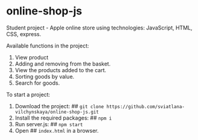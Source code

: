 # online-shop-js
Student project - Apple online store using technologies: JavaScript, HTML, CSS, express.

Available functions in the project:
1) View product
2) Adding and removing from the basket.
2) View the products added to the cart.
3) Sorting goods by value.
4) Search for goods.

To start a project:
1) Download the project: ## `git clone https://github.com/sviatlana-vilchynskaya/online-shop-js.git`
2) Install the required packages: ## `npm i`
3) Run server.js: ## `npm start`
4) Open ## `index.html` in a browser.
